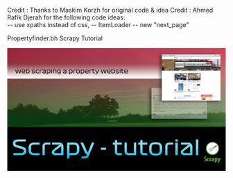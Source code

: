 

Credit : Thanks to Maskim Korzh for original code & idea
Credit : Ahmed Rafik Djerah for the following code ideas:  
-- use xpaths instead of css,
-- ItemLoader
-- new "next_page" 

<p>Propertyfinder.bh Scrapy Tutorial</p>

<p class="aligncenter">
    <img src="https://github.com/RGGH/Misc/blob/master/Propertyfinder_banner.png" alt="Using Scrapy with items.py and ItemLoader to scrape property information" />
</p>


